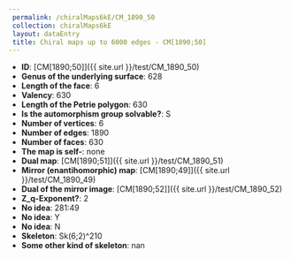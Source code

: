 ```yaml
--- 
 permalink: /chiralMaps6kE/CM_1890_50 
 collection: chiralMaps6kE
 layout: dataEntry
 title: Chiral maps up to 6000 edges - CM[1890;50]
---
```


- **ID**: [CM[1890;50]]({{ site.url }}/test/CM_1890_50)
- **Genus of the underlying surface**: 628
- **Length of the face**: 6
- **Valency**: 630
- **Length of the Petrie polygon**: 630
- **Is the automorphism group solvable?**: S
- **Number of vertices**: 6
- **Number of edges**: 1890
- **Number of faces**: 630
- **The map is self-**: none
- **Dual map**: [CM[1890;51]]({{ site.url }}/test/CM_1890_51)
- **Mirror (enantihomorphic) map**: [CM[1890;49]]({{ site.url }}/test/CM_1890_49)
- **Dual of the mirror image**: [CM[1890;52]]({{ site.url }}/test/CM_1890_52)
- **Z_q-Exponent?**: 2
- **No idea**:  281:49
- **No idea**: Y
- **No idea**: N
- **Skeleton**: Sk(6;2)^210
- **Some other kind of skeleton**: nan
